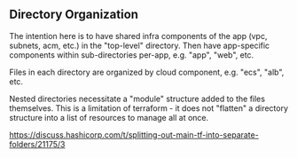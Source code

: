 ## Directory Organization

The intention here is to have shared infra components of the app (vpc, subnets, acm, etc.) in the "top-level" directory. Then have app-specific components within sub-directories per-app, e.g. "app", "web", etc.

Files in each directory are organized by cloud component, e.g. "ecs", "alb", etc.

Nested directories necessitate a "module" structure added to the files themselves. This is a limitation of terraform - it does not "flatten" a directory structure into a list of resources to manage all at once. 

https://discuss.hashicorp.com/t/splitting-out-main-tf-into-separate-folders/21175/3